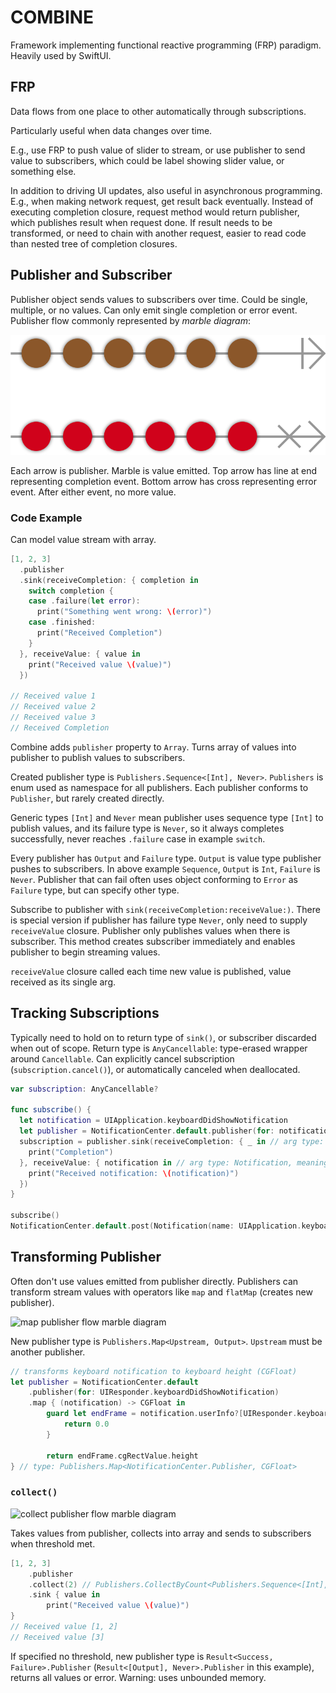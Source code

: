 # COMBINE

Framework implementing functional reactive programming (FRP) paradigm. Heavily used by SwiftUI.

## FRP

Data flows from one place to other automatically through subscriptions.

Particularly useful when data changes over time.

E.g., use FRP to push value of slider to stream, or use publisher to send value to subscribers, which could be label showing slider value, or something else.

In addition to driving UI updates, also useful in asynchronous programming. E.g., when making network request, get result back eventually. Instead of executing completion closure, request method would return publisher, which publishes result when request done. If result needs to be transformed, or need to chain with another request, easier to read code than nested tree of completion closures.

## Publisher and Subscriber

Publisher object sends values to subscribers over time. Could be single, multiple, or no values. Can only emit single completion or error event. Publisher flow commonly represented by _marble diagram_:

![publisher flow marble diagram](../assets/combine_publisher.png)

Each arrow is publisher. Marble is value emitted. Top arrow has line at end representing completion event. Bottom arrow has cross representing error event. After either event, no more value.

### Code Example

Can model value stream with array.

```swift
[1, 2, 3]
  .publisher
  .sink(receiveCompletion: { completion in
    switch completion {
    case .failure(let error):
      print("Something went wrong: \(error)")
    case .finished:
      print("Received Completion")
    }
  }, receiveValue: { value in
    print("Received value \(value)")
  })

// Received value 1
// Received value 2
// Received value 3
// Received Completion
```

Combine adds `publisher` property to `Array`. Turns array of values into publisher to publish values to subscribers.

Created publisher type is `Publishers.Sequence<[Int], Never>`. `Publishers` is enum used as namespace for all publishers. Each publisher conforms to `Publisher`, but rarely created directly.

Generic types `[Int]` and `Never` mean publisher uses sequence type `[Int]` to publish values, and its failure type is `Never`, so it always completes successfully, never reaches `.failure` case in example `switch`.

Every publisher has `Output` and `Failure` type. `Output` is value type publisher pushes to subscribers. In above example `Sequence`, `Output` is `Int`, `Failure` is `Never`. Publisher that can fail often uses object conforming to `Error` as `Failure` type, but can specify other type.

Subscribe to publisher with `sink(receiveCompletion:receiveValue:)`. There is special version if publisher has failure type `Never`, only need to supply `receiveValue` closure. Publisher only publishes values when there is subscriber. This method creates subscriber immediately and enables publisher to begin streaming values.

`receiveValue` closure called each time new value is published, value received as its single arg.

## Tracking Subscriptions

Typically need to hold on to return type of `sink()`, or subscriber discarded when out of scope. Return type is `AnyCancellable`: type-erased wrapper around `Cancellable`. Can explicitly cancel subscription (`subscription.cancel()`), or automatically canceled when deallocated.

```swift
var subscription: AnyCancellable?

func subscribe() {
  let notification = UIApplication.keyboardDidShowNotification
  let publisher = NotificationCenter.default.publisher(for: notification) // type: NotificationCenter.Publisher
  subscription = publisher.sink(receiveCompletion: { _ in // arg type: Subscribers.Completion<Never>, meaning Failure == Never
    print("Completion")
  }, receiveValue: { notification in // arg type: Notification, meaning Output == Notification
    print("Received notification: \(notification)")
  })
}

subscribe()
NotificationCenter.default.post(Notification(name: UIApplication.keyboardDidShowNotification))
```

## Transforming Publisher

Often don't use values emitted from publisher directly. Publishers can transform stream values with operators like `map` and `flatMap` (creates new publisher).

![map publisher flow marble diagram](../assets/combine_publisher_map.png)

New publisher type is `Publishers.Map<Upstream, Output>`. `Upstream` must be another publisher.

```swift
// transforms keyboard notification to keyboard height (CGFloat)
let publisher = NotificationCenter.default
    .publisher(for: UIResponder.keyboardDidShowNotification)
    .map { (notification) -> CGFloat in
        guard let endFrame = notification.userInfo?[UIResponder.keyboardFrameEndUserInfoKey] as? NSValue else {
            return 0.0
        }

        return endFrame.cgRectValue.height
} // type: Publishers.Map<NotificationCenter.Publisher, CGFloat>
```

### `collect()`

![collect publisher flow marble diagram](../assets/combine_publisher_collect.png)

Takes values from publisher, collects into array and sends to subscribers when threshold met.

```swift
[1, 2, 3]
    .publisher
    .collect(2) // Publishers.CollectByCount<Publishers.Sequence<[Int], Never>>
    .sink { value in
        print("Received value \(value)")
}
// Received value [1, 2]
// Received value [3]
```

If specified no threshold, new publisher type is `Result<Success, Failure>.Publisher` (`Result<[Output], Never>.Publisher` in this example), returns all values or error. Warning: uses unbounded memory.
